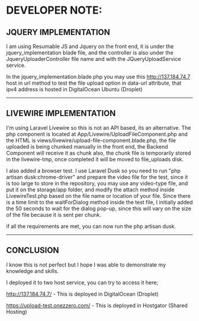 <h1>DEVELOPER NOTE:</h1>    

<h2>JQUERY IMPLEMENTATION</h2>
I am using Resumable JS and Jquery on the front end, it is under the jquery_implementation blade file, and the controller is also under the JqueryUploaderController file name and with the JQueryUploadService service. 

In the jquery_implementation.blade.php you may use this http://137.184.74.7 host in url method to test the file upload option in data-url attribute, that ipv4 address is hosted in DigitalOcean Ubuntu (Droplet)
<hr>    
<h2>LIVEWIRE IMPLEMENTATION</h2>
I'm using Laravel Livewire so this is not an API based, its an alternative. The php component is located at App/Livewire/UploadFileComponent.php and the HTML is views/livewire/upload-file-component.blade.php, the file uploaded is being chunked manually in the front end, the Backend Component will receive it as chunk also, the chunk file is temporarily stored in the livewire-tmp, once completed it will be moved to file_uploads disk.

I also added a browser test. I use Laravel Dusk so you need to run "php artisan dusk:chrome-driver" and prepare the video file for the test, since it is too large to store in the repository, you may use any video-type file, and put it on the storage/app folder, and modify the attach method inside LivewireTest.php based on the file name or location of your file. Since there is a time limit to the waitForDialog method inside the test file, I initially added the 50 seconds to wait for the dialog pop-up, since this will vary on the size of the file because it is sent per chunk.

if all the requirements are met, you can now run the php artisan dusk.
<hr>    
<h2>CONCLUSION</h2>

I know this is not perfect but I hope I was able to demonstrate my knowledge and skills.

I deployed it to two host service, you can try to access it here;

http://137.184.74.7/ - This is deployed in DigitalOcean (Droplet)

https://upload-test.onezzero.com/ - This is deployed in Hostgator (Shared Hosting)
